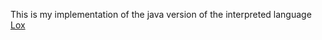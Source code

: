 This is my implementation of the java version of the interpreted language [Lox](https://craftinterpreters.com)
